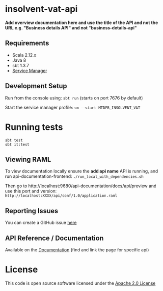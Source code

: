 insolvent-vat-api
========================
**Add overview documentation here and use the title of the API and not the URL e.g. "Business details API" and not "business-details-api"**

## Requirements 
- Scala 2.12.x
- Java 8
- sbt 1.3.7
- [Service Manager](https://github.com/hmrc/service-manager)
 
## Development Setup
  
Run from the console using: `sbt run` (starts on port 7676 by default)
  
Start the service manager profile: `sm --start MTDFB_INSOLVENT_VAT`

# Running tests
```
sbt test
sbt it:test
```

## Viewing RAML

To view documentation locally ensure the **add api name** API is running, and run api-documentation-frontend:
`./run_local_with_dependencies.sh`

Then go to http://localhost:9680/api-documentation/docs/api/preview and use this port and version:
`http://localhost:XXXX/api/conf/1.0/application.raml`

## Reporting Issues

You can create a GitHub issue [here](**https://github.com/hmrc/insolvent-vat-api/issues**)


## API Reference / Documentation 
Available on the [Documentation](https://developer.service.hmrc.gov.uk/api-documentation) (find and link the page for specific api)


# License

This code is open source software licensed under the [Apache 2.0 License]("http://www.apache.org/licenses/LICENSE-2.0.html")

